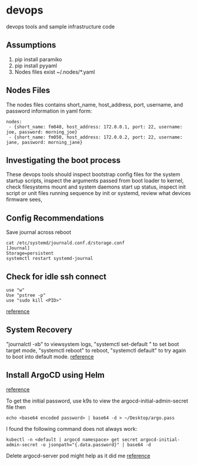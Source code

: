 # devops
devops tools and sample infrastructure code

## Assumptions
1. pip install paramiko
2. pip install pyyaml
3. Nodes files exist ~/.nodes/*.yaml


## Nodes Files
The nodes files contains short_name, host_address, port, username, and password information in yaml form:
```
nodes:
 - {short_name: fm040, host_address: 172.0.0.1, port: 22, username: joe, password: morning_joe}
 - {short_name: fm050, host_address: 172.0.0.2, port: 22, username: jane, password: morning_jane}
```

## Investigating the boot process
These devops tools should inspect bootstrap config files for the system startup scripts, inspect the arguments passed from boot loader to kernel, check filesystems mount and system daemons start up status, inspect init script or unit files running sequence by init or systemd, review what devices firmware sees, 

## Config Recommendations
Save journal across reboot
```
cat /etc/systemd/journald.conf.d/storage.conf 
[Journal]
Storage=persistent
systemctl restart systemd-journal
```


## Check for idle ssh connect
```
use "w"
Use "pstree -p"
use "sudo kill <PID>"
```
[reference](https://www.maketecheasier.com/show-active-ssh-connections-linux/)


## System Recovery
"journalctl -xb" to viewsystem logs, "systemctl set-default <target>" to set boot target mode, "systemctl reboot" to reboot, "systemctl default" to try again to boot into default mode.
[reference](https://learn.microsoft.com/en-us/troubleshoot/azure/virtual-machines/linux-virtual-machine-cannot-start-fstab-errors)


## Install ArgoCD using Helm
[reference](https://www.arthurkoziel.com/setting-up-argocd-with-helm/)

To get the initial password, use k9s to view the argocd-initial-admin-secret file then 
```
echo <base64 encoded password> | base64 -d > ~/Desktop/argo.pass
```

I found the following command does not always work:
```
kubectl -n <default | argocd namespace> get secret argocd-initial-admin-secret -o jsonpath="{.data.password}" | base64 -d
```

Delete argocd-server pod might help as it did me
[reference](https://stackoverflow.com/questions/68297354/what-is-the-default-password-of-argocd)
